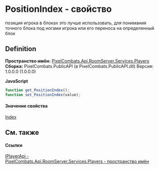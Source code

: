# PositionIndex - свойство


позиция игрока в блоках 
это лучше использовать, для понимания точного блока под ногами игрока или его переноса на определенный блок




## Definition
**Пространство имён:** <a href="708e122f-41de-30e3-c143-1ccf02ad493a">PixelCombats.Api.RoomServer.Services.Players</a>  
**Сборка:** PixelCombats.PublicAPI (в PixelCombats.PublicAPI.dll) Версия: 1.0.0.0 (1.0.0.0)

**JavaScript**
``` JavaScript
function get_PositionIndex();
function set_PositionIndex(value);
```



#### Значение свойства
<a href="ac5dc432-60d2-665e-4227-5491791da77a">Index</a>

## См. также


#### Ссылки
<a href="daff9440-f4d4-79a2-3653-919bb66eae04">IPlayerApi - </a>  
<a href="708e122f-41de-30e3-c143-1ccf02ad493a">PixelCombats.Api.RoomServer.Services.Players - пространство имён</a>  
